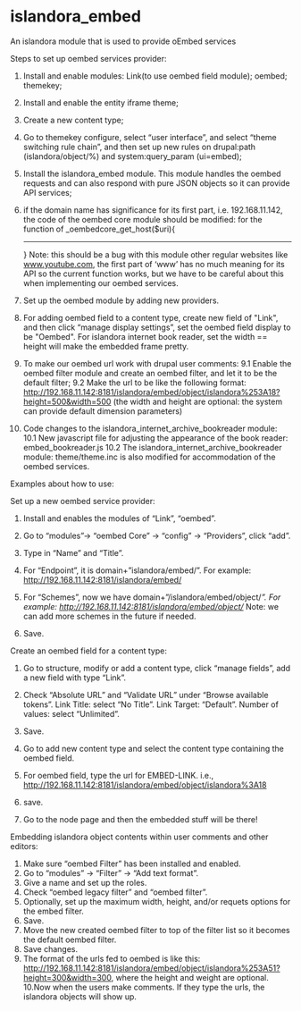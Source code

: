 # islandora_embed
An islandora module that is used to provide oEmbed services

Steps to set up oembed services provider:

1. Install and enable modules:
    Link(to use oembed field module); oembed; themekey;

2. Install and enable the entity iframe theme;

3. Create a new content type;

4. Go to themekey configure, select “user interface”, and select “theme switching rule chain”, and then set up new rules on drupal:path (islandora/object/%) and system:query_param (ui=embed);

5. Install the islandora_embed module. This module handles the oembed requests and can also respond with pure JSON objects so it can provide API services;

6. if the domain name has significance for its first part, i.e. 192.168.11.142, the code of the oembed core module should be modified:
    for the function of _oembedcore_get_host($uri){
     *************
    }
    Note: this should be a bug with this module
    other regular websites like www.youtube.com, the first part of ‘www’ has no much meaning for its API so the current function works, but we have to be careful about this when implementing our oembed services.

7. Set up the oembed module by adding new providers.

8. For adding oembed field to a content type, create new field of "Link", and then click “manage display settings”, set the oembed field display to be "Oembed". 
    For islandora internet book reader, set the width == height will make the embedded frame pretty.

9. To make our oembed url work with drupal user comments:
    9.1 Enable the oembed filter module and create an oembed filter, and let it to be the 
                  default filter;
    9.2 Make the url to be like the following format:
        http://192.168.11.142:8181/islandora/embed/object/islandora%253A18?height=500&width=500 
          (the width and height are optional: the system can provide default dimension parameters)
        
10. Code changes to the islandora_internet_archive_bookreader module:
    10.1 New javascript file for adjusting the appearance of the book reader:
         embed_bookreader.js
    10.2 The islandora_internet_archive_bookreader module: theme/theme.inc is also 
                    modified for accommodation of the oembed services.

     
    
     
     
Examples about how to use:

Set up a new oembed service provider:
1. Install and enables the modules of “Link”, “oembed”.

2. Go to “modules”-> “oembed Core” -> “config” -> “Providers”, click “add”.

3. Type in “Name” and “Title”.

4. For “Endpoint”, it is domain+”islandora/embed/”.  For example: http://192.168.11.142:8181/islandora/embed/

5. For “Schemes”, now we have domain+”/islandora/embed/object/*”. For example:
    http://192.168.11.142:8181/islandora/embed/object/*
    Note: we can add more schemes in the future if needed.

6. Save.

Create an oembed field for a content type:
1. Go to structure, modify or add a content type, click “manage fields”, add a new field with type “Link”.

2. Check “Absolute URL” and “Validate URL” under “Browse available tokens”.
    Link Title: select “No Title”.
    Link Target: “Default”.
    Number of values: select “Unlimited”.

3. Save.

4. Go to add new content type and select the content type containing the oembed field.

5. For oembed field, type the url for EMBED-LINK. i.e., 
    http://192.168.11.142:8181/islandora/embed/object/islandora%3A18

6. save. 

7. Go to the node page and then the embedded stuff will be there!

Embedding islandora object contents within user comments and other editors:
1. Make sure “oembed Filter” has been installed and enabled.
2. Go to “modules” -> “Filter” -> “Add text format”.
3. Give a name and set up the roles.
4. Check “oembed legacy filter” and “oembed filter”.
5. Optionally, set up the maximum width, height, and/or requets options for the embed filter.
6. Save.
7. Move the new created oembed filter to top of the filter list so it becomes the default oembed filter.
8. Save changes.
9. The format of the urls fed to oembed is like this:
    http://192.168.11.142:8181/islandora/embed/object/islandora%253A51?height=300&width=300, where the height and weight are optional.
10.Now when the users make comments. If they type the urls, the islandora objects will show up.

